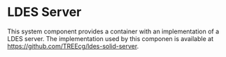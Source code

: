 # LDES Server

This system component provides a container with an implementation of a LDES server. The implementation used by this componen is available at https://github.com/TREEcg/ldes-solid-server.